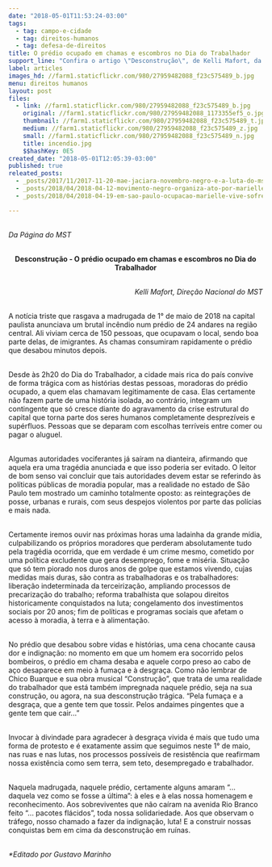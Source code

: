 ```yaml
---
date: "2018-05-01T11:53:24-03:00"
tags:
  - tag: campo-e-cidade
  - tag: direitos-humanos
  - tag: defesa-de-direitos
title: O prédio ocupado em chamas e escombros no Dia do Trabalhador
support_line: "Confira o artigo \"Desconstrução\", de Kelli Mafort, da Direção Nacional do MST."
label: articles
images_hd: //farm1.staticflickr.com/980/27959482088_f23c575489_b.jpg
menu: direitos humanos
layout: post
files:
  - link: //farm1.staticflickr.com/980/27959482088_f23c575489_b.jpg
    original: //farm1.staticflickr.com/980/27959482088_1173355ef5_o.jpg
    thumbnail: //farm1.staticflickr.com/980/27959482088_f23c575489_t.jpg
    medium: //farm1.staticflickr.com/980/27959482088_f23c575489_z.jpg
    small: //farm1.staticflickr.com/980/27959482088_f23c575489_n.jpg
    title: incendio.jpg
    $$hashKey: 0E5
created_date: "2018-05-01T12:05:39-03:00"
published: true
releated_posts:
  - _posts/2017/11/2017-11-20-mae-jaciara-novembro-negro-e-a-luta-do-mst.md
  - _posts/2018/04/2018-04-12-movimento-negro-organiza-ato-por-marielle-franco.md
  - _posts/2018/04/2018-04-19-em-sao-paulo-ocupacao-marielle-vive-sofre-ameaca-de-reintegracao.md

---
```

<p><br />
<em>Da P&aacute;gina do MST</em><br />
&nbsp;</p>

<p style="text-align: center;"><strong>Desconstru&ccedil;&atilde;o - O pr&eacute;dio ocupado em chamas e escombros no Dia do Trabalhador</strong><br />
&nbsp;</p>

<p style="text-align: right;"><em>Kelli Mafort, Dire&ccedil;&atilde;o Nacional do MST</em><br />
&nbsp;</p>

<p>A not&iacute;cia triste que rasgava a madrugada de 1&deg; de maio de 2018 na capital paulista anunciava um brutal inc&ecirc;ndio num pr&eacute;dio de 24 andares na regi&atilde;o central. Ali viviam cerca de 150 pessoas, que ocupavam o local, sendo boa parte delas, de imigrantes. As chamas consumiram rapidamente o pr&eacute;dio que desabou minutos depois.<br />
&nbsp;</p>

<p>Desde &agrave;s 2h20 do Dia do Trabalhador, a cidade mais rica do pa&iacute;s convive de forma tr&aacute;gica com as hist&oacute;rias destas pessoas, moradoras do pr&eacute;dio ocupado, a quem elas chamavam legitimamente de casa. Elas certamente n&atilde;o fazem parte de uma hist&oacute;ria isolada, ao contr&aacute;rio, integram um contingente que s&oacute; cresce diante do agravamento da crise estrutural do capital que torna parte dos seres humanos completamente desprez&iacute;veis e sup&eacute;rfluos. Pessoas que se deparam com escolhas terr&iacute;veis entre comer ou pagar o aluguel.&nbsp;<br />
&nbsp;</p>

<p>Algumas autoridades vociferantes j&aacute; sa&iacute;ram na dianteira, afirmando que aquela era uma trag&eacute;dia anunciada e que isso poderia ser evitado. O leitor de bom senso vai concluir que tais autoridades devem estar se referindo &agrave;s pol&iacute;ticas p&uacute;blicas de moradia popular, mas a realidade no estado de S&atilde;o Paulo tem mostrado um caminho totalmente oposto: as reintegra&ccedil;&otilde;es de posse, urbanas e rurais, com seus despejos violentos por parte das pol&iacute;cias e mais nada.&nbsp;<br />
&nbsp;</p>

<p>Certamente iremos ouvir nas pr&oacute;ximas horas uma ladainha da grande m&iacute;dia, culpabilizando os pr&oacute;prios moradores que perderam absolutamente tudo pela trag&eacute;dia ocorrida, que em verdade &eacute; um crime mesmo, cometido por uma pol&iacute;tica excludente que gera desemprego, fome e mis&eacute;ria. Situa&ccedil;&atilde;o que s&oacute; tem piorado nos duros anos de golpe que estamos vivendo, cujas medidas mais duras, s&atilde;o contra as trabalhadoras e os trabalhadores: libera&ccedil;&atilde;o indeterminada da terceiriza&ccedil;&atilde;o, ampliando processos de precariza&ccedil;&atilde;o do trabalho; reforma trabalhista que solapou direitos historicamente conquistados na luta; congelamento dos investimentos sociais por 20 anos; fim de pol&iacute;ticas e programas sociais que afetam o acesso &agrave; moradia, &agrave; terra e &agrave; alimenta&ccedil;&atilde;o.<br />
&nbsp;</p>

<p>No pr&eacute;dio que desabou sobre vidas e hist&oacute;rias, uma cena chocante causa dor e indigna&ccedil;&atilde;o: no momento em que um homem era socorrido pelos bombeiros, o pr&eacute;dio em chama desaba e aquele corpo preso ao cabo de a&ccedil;o desaparece em meio &agrave; fuma&ccedil;a e &agrave; desgra&ccedil;a. Como n&atilde;o lembrar de Chico Buarque e sua obra musical &ldquo;Constru&ccedil;&atilde;o&rdquo;, que trata de uma realidade do trabalhador que est&aacute; tamb&eacute;m impregnada naquele pr&eacute;dio, seja na sua constru&ccedil;&atilde;o, ou agora, na sua desconstru&ccedil;&atilde;o tr&aacute;gica. &ldquo;Pela fuma&ccedil;a e a desgra&ccedil;a, que a gente tem que tossir. Pelos andaimes pingentes que a gente tem que cair...&rdquo;<br />
&nbsp;</p>

<p>Invocar &agrave; divindade para agradecer &agrave; desgra&ccedil;a vivida &eacute; mais que tudo uma forma de protesto e &eacute; exatamente assim que seguimos neste 1&deg; de maio, nas ruas e nas lutas, nos processos poss&iacute;veis de resist&ecirc;ncia que reafirmam nossa exist&ecirc;ncia como sem terra, sem teto, desempregado e trabalhador.<br />
&nbsp;</p>

<p>Naquela madrugada, naquele pr&eacute;dio, certamente alguns amaram &ldquo;... daquela vez como se fosse a &uacute;ltima&rdquo;: &agrave; eles e &agrave; elas nossa homenagem e reconhecimento. Aos sobreviventes que n&atilde;o ca&iacute;ram na avenida Rio Branco feito &ldquo;... pacotes fl&aacute;cidos&rdquo;, toda nossa solidariedade. Aos que observam o tr&aacute;fego, nosso chamado a fazer da indigna&ccedil;&atilde;o, luta! E a construir nossas conquistas bem em cima da desconstru&ccedil;&atilde;o em ru&iacute;nas.<br />
&nbsp;</p>

<p><em>*Editado por Gustavo Marinho</em></p>

<p>&nbsp;</p>
